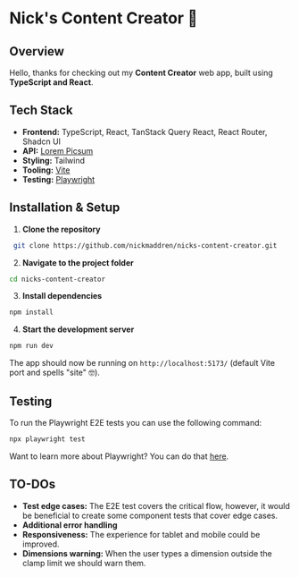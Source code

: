 # Nick's Content Creator 🎨

## Overview

Hello, thanks for checking out my **Content Creator** web app, built using **TypeScript and React**.

## Tech Stack

- **Frontend:** TypeScript, React, TanStack Query React, React Router, Shadcn UI
- **API:** [Lorem Picsum](https://picsum.photos/)
- **Styling:** Tailwind
- **Tooling:** [Vite](https://vite.dev/)
- **Testing:** [Playwright](https://playwright.dev/)

## Installation & Setup

1. **Clone the repository**

```bash
 git clone https://github.com/nickmaddren/nicks-content-creator.git
```

2. **Navigate to the project folder**

```bash
cd nicks-content-creator
```

3. **Install dependencies**

```bash
npm install
```

4. **Start the development server**

```bash
npm run dev
```

The app should now be running on `http://localhost:5173/` (default Vite port and spells "site" 🤓).

## Testing

To run the Playwright E2E tests you can use the following command:

```bash
npx playwright test
```

Want to learn more about Playwright? You can do that [here](https://playwright.dev/).

## TO-DOs

- **Test edge cases:** The E2E test covers the critical flow, however, it would be beneficial to create some component tests that cover edge cases.
- **Additional error handling**
- **Responsiveness:** The experience for tablet and mobile could be improved.
- **Dimensions warning:** When the user types a dimension outside the clamp limit we should warn them.
